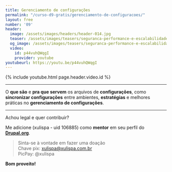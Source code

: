 ```yaml
---
title: Gerenciamento de configurações
permalink: "/curso-d9-gratis/gerenciamento-de-configuracoes/"
layout: free
number: '09'
header:
  image: /assets/images/headers/header-014.jpg
  teaser: /assets/images/teasers/seguranca-performance-e-escalabilidade.jpg
  og_image: /assets/images/teasers/seguranca-performance-e-escalabilidade.jpg
  video:
    id: p44vuhQWqgI
    provider: youtube
youtubeurl: https://youtu.be/p44vuhQWqgI
---
```


{% include youtube.html page.header.video.id %}

---

O **que são** e **pra que servem** os arquivos de **configurações**, como **sincronizar configurações** entre ambientes, **estratégias** e melhores práticas no **gerenciamento de configurações**.

---

Achou legal e quer contribuir?

Me adicione (xulispa - uid 106885) como **mentor** em seu perfil do **[Drupal.org](https://www.drupal.org/)**.

> Sinta-se à vontade em fazer uma doação \
> Chave pix: xulispa@xulispa.com.br \
> PicPay: @xulispa

**Bom proveito!**
